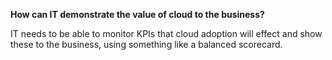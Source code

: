 
**How can IT demonstrate the value of cloud to the business?**

IT needs to be able to monitor KPIs that cloud adoption will effect and show these to the business, using something like a balanced scorecard.


<!--stackedit_data:
eyJoaXN0b3J5IjpbLTE1NjE5ODMwNjIsLTE3ODM4MTMxNTcsLT
E3NTUyODE3NTIsLTIwNTY1MDk5Niw3MzA5OTgxMTZdfQ==
-->
